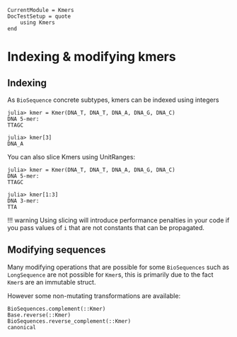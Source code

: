 ```@meta
CurrentModule = Kmers
DocTestSetup = quote
    using Kmers
end
```

# Indexing & modifying kmers

## Indexing

As `BioSequence` concrete subtypes, kmers can be indexed using integers

```jldoctest
julia> kmer = Kmer(DNA_T, DNA_T, DNA_A, DNA_G, DNA_C)
DNA 5-mer:
TTAGC

julia> kmer[3]
DNA_A
```

You can also slice Kmers using UnitRanges:

```jldoctest
julia> kmer = Kmer(DNA_T, DNA_T, DNA_A, DNA_G, DNA_C)
DNA 5-mer:
TTAGC

julia> kmer[1:3]
DNA 3-mer:
TTA
```

!!! warning
    Using slicing will introduce performance penalties in your code if
    you pass values of `i` that are not constants that can be propagated.

## Modifying sequences

Many modifying operations that are possible for some `BioSequences` such as
`LongSequence` are not possible for `Kmer`s, this is primarily due to the fact
`Kmer`s are an immutable struct.

However some non-mutating transformations are available:

```@docs
BioSequences.complement(::Kmer)
Base.reverse(::Kmer)
BioSequences.reverse_complement(::Kmer)
canonical
```